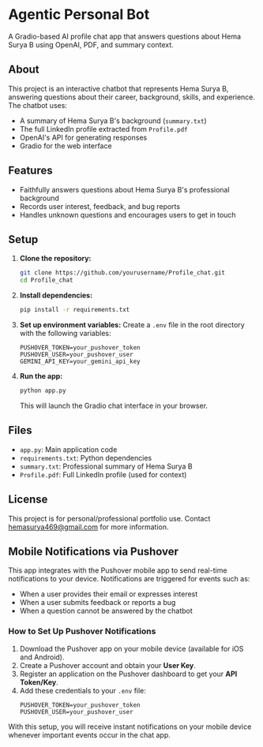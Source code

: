 # Agentic Personal Bot

A Gradio-based AI profile chat app that answers questions about Hema Surya B using OpenAI, PDF, and summary context.

## About

This project is an interactive chatbot that represents Hema Surya B, answering questions about their career, background, skills, and experience. The chatbot uses:
- A summary of Hema Surya B's background (`summary.txt`)
- The full LinkedIn profile extracted from `Profile.pdf`
- OpenAI's API for generating responses
- Gradio for the web interface

## Features
- Faithfully answers questions about Hema Surya B's professional background
- Records user interest, feedback, and bug reports
- Handles unknown questions and encourages users to get in touch

## Setup

1. **Clone the repository:**
   ```bash
   git clone https://github.com/yourusername/Profile_chat.git
   cd Profile_chat
   ```
2. **Install dependencies:**
   ```bash
   pip install -r requirements.txt
   ```
3. **Set up environment variables:**
   Create a `.env` file in the root directory with the following variables:
   ```env
   PUSHOVER_TOKEN=your_pushover_token
   PUSHOVER_USER=your_pushover_user
   GEMINI_API_KEY=your_gemini_api_key
   ```
4. **Run the app:**
   ```bash
   python app.py
   ```
   This will launch the Gradio chat interface in your browser.

## Files
- `app.py`: Main application code
- `requirements.txt`: Python dependencies
- `summary.txt`: Professional summary of Hema Surya B
- `Profile.pdf`: Full LinkedIn profile (used for context)

## License
This project is for personal/professional portfolio use. Contact hemasurya469@gmail.com for more information. 

## Mobile Notifications via Pushover

This app integrates with the Pushover mobile app to send real-time notifications to your device. Notifications are triggered for events such as:
- When a user provides their email or expresses interest
- When a user submits feedback or reports a bug
- When a question cannot be answered by the chatbot

### How to Set Up Pushover Notifications
1. Download the Pushover app on your mobile device (available for iOS and Android).
2. Create a Pushover account and obtain your **User Key**.
3. Register an application on the Pushover dashboard to get your **API Token/Key**.
4. Add these credentials to your `.env` file:
   ```env
   PUSHOVER_TOKEN=your_pushover_token
   PUSHOVER_USER=your_pushover_user
   ```

With this setup, you will receive instant notifications on your mobile device whenever important events occur in the chat app. 
